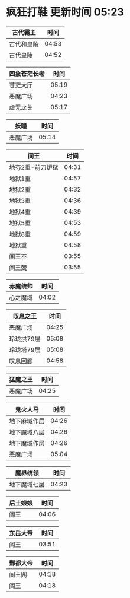 # 疯狂打鞋 更新时间 05:23

| 古代霸主   | 时间    |
|--------|-------|
| 古代和皇陵 | 04:53 |
| 古代皇陵 | 04:52 |

| 四象苍茫长老   | 时间    |
|--------|-------|
| 苍茫大厅 | 05:19 |
| 恶魔广场 | 04:23 |
| 虚无之关 | 05:17 |

| 妖瞳   | 时间    |
|--------|-------|
| 恶魔广场 | 05:14 |

| 间王   | 时间    |
|--------|-------|
| 地芍2重-前刀炉狱 | 04:31 |
| 地狱1重 | 04:57 |
| 地狱2重 | 04:32 |
| 地狱3重 | 04:36 |
| 地狱4重 | 04:39 |
| 地狱5重 | 04:53 |
| 地狱8重 | 04:59 |
| 地狱重 | 04:58 |
| 间王不 | 03:55 |
| 间王兢 | 03:55 |

| 赤魔统帅   | 时间    |
|--------|-------|
| 心之魔域 | 04:02 |

| 叹息之王   | 时间    |
|--------|-------|
| 恶魔广场 | 04:25 |
| 玲珑拱79层 | 05:08 |
| 玲珑塔79层 | 05:08 |
| 叹息回廊 | 04:58 |

| 猛魔之王   | 时间    |
|--------|-------|
| 恶魔广场 | 04:25 |

| 鬼火人马   | 时间    |
|--------|-------|
| 地下麻域作层 | 04:26 |
| 地下魔域八层 | 04:26 |
| 地下魔域作层 | 04:26 |
| 恶魔广场 | 05:04 |

| 魔界统领   | 时间    |
|--------|-------|
| 地下魔域七层 | 04:23 |

| 后土娘娘   | 时间    |
|--------|-------|
| 阎王 | 04:06 |

| 东岳大帝   | 时间    |
|--------|-------|
| 阎王 | 03:51 |

| 酆都大帝   | 时间    |
|--------|-------|
| 间王网 | 04:18 |
| 阎王 | 04:18 |